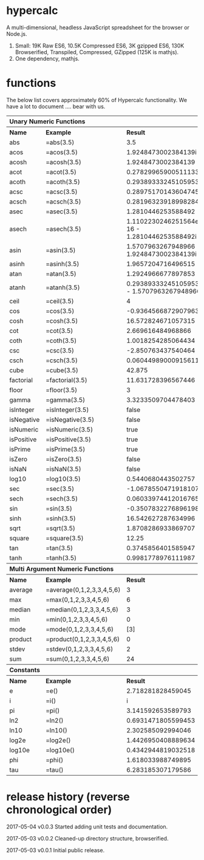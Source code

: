 # hypercalc

A multi-dimensional, headless JavaScript spreadsheet for the browser or Node.js.

1. Small: 19K Raw ES6, 10.5K Compressed ES6, 3K gzipped ES6, 130K Browserified, Transpiled, Compressed, GZipped (125K is mathjs).
2. One dependency, mathjs.

# functions

The below list covers approximately 60% of Hypercalc functionality. We have a lot to document .... bear with us.

<table>

 <tr><th colspan='3' align='left'>Unary Numeric Functions</th></tr><tr><th align='left'>Name</th><th align='left'>Example</th><th align='left'>Result</th></tr>
    <tr><td>abs</td><td>=abs(3.5)</td><td>3.5</td></tr>
    <tr><td>acos</td><td>=acos(3.5)</td><td>1.9248473002384139i</td></tr>
    <tr><td>acosh</td><td>=acosh(3.5)</td><td>1.9248473002384139</td></tr>
    <tr><td>acot</td><td>=acot(3.5)</td><td>0.27829965900511133</td></tr>
    <tr><td>acoth</td><td>=acoth(3.5)</td><td>0.29389333245105953</td></tr>
    <tr><td>acsc</td><td>=acsc(3.5)</td><td>0.28975170143604745</td></tr>
    <tr><td>acsch</td><td>=acsch(3.5)</td><td>0.28196323918998284</td></tr>
    <tr><td>asec</td><td>=asec(3.5)</td><td>1.2810446253588492</td></tr>
    <tr><td>asech</td><td>=asech(3.5)</td><td>1.1102230246251564e-16 - 1.2810446253588492i</td></tr>
    <tr><td>asin</td><td>=asin(3.5)</td><td>1.5707963267948966 - 1.9248473002384139i</td></tr>
    <tr><td>asinh</td><td>=asinh(3.5)</td><td>1.9657204716496515</td></tr>
    <tr><td>atan</td><td>=atan(3.5)</td><td>1.2924966677897853</td></tr>
    <tr><td>atanh</td><td>=atanh(3.5)</td><td>0.29389333245105953 - 1.5707963267948966i</td></tr>
    <tr><td>ceil</td><td>=ceil(3.5)</td><td>4</td></tr>
    <tr><td>cos</td><td>=cos(3.5)</td><td>-0.9364566872907963</td></tr>
    <tr><td>cosh</td><td>=cosh(3.5)</td><td>16.572824671057315</td></tr>
    <tr><td>cot</td><td>=cot(3.5)</td><td>2.669616484968866</td></tr>
    <tr><td>coth</td><td>=coth(3.5)</td><td>1.0018254285064434</td></tr>
    <tr><td>csc</td><td>=csc(3.5)</td><td>-2.850763437540464</td></tr>
    <tr><td>csch</td><td>=csch(3.5)</td><td>0.06044989000915611</td></tr>
    <tr><td>cube</td><td>=cube(3.5)</td><td>42.875</td></tr>
    <tr><td>factorial</td><td>=factorial(3.5)</td><td>11.631728396567446</td></tr>
    <tr><td>floor</td><td>=floor(3.5)</td><td>3</td></tr>
    <tr><td>gamma</td><td>=gamma(3.5)</td><td>3.3233509704478403</td></tr>
    <tr><td>isInteger</td><td>=isInteger(3.5)</td><td>false</td></tr>
    <tr><td>isNegative</td><td>=isNegative(3.5)</td><td>false</td></tr>
    <tr><td>isNumeric</td><td>=isNumeric(3.5)</td><td>true</td></tr>
    <tr><td>isPositive</td><td>=isPositive(3.5)</td><td>true</td></tr>
    <tr><td>isPrime</td><td>=isPrime(3.5)</td><td>true</td></tr>
    <tr><td>isZero</td><td>=isZero(3.5)</td><td>false</td></tr>
    <tr><td>isNaN</td><td>=isNaN(3.5)</td><td>false</td></tr>
    <tr><td>log10</td><td>=log10(3.5)</td><td>0.5440680443502757</td></tr>
    <tr><td>sec</td><td>=sec(3.5)</td><td>-1.0678550471918107</td></tr>
    <tr><td>sech</td><td>=sech(3.5)</td><td>0.06033974412016765</td></tr>
    <tr><td>sin</td><td>=sin(3.5)</td><td>-0.35078322768961984</td></tr>
    <tr><td>sinh</td><td>=sinh(3.5)</td><td>16.542627287634996</td></tr>
    <tr><td>sqrt</td><td>=sqrt(3.5)</td><td>1.8708286933869707</td></tr>
    <tr><td>square</td><td>=square(3.5)</td><td>12.25</td></tr>
    <tr><td>tan</td><td>=tan(3.5)</td><td>0.3745856401585947</td></tr>
    <tr><td>tanh</td><td>=tanh(3.5)</td><td>0.9981778976111987</td></tr>

  <tr><th colspan='3' align='left'>Multi Argument Numeric Functions</th></tr><tr><th align='left'>Name</th><th align='left'>Example</th><th align='left'>Result</th></tr>
    <tr><td>average</td><td>=average(0,1,2,3,3,4,5,6)</td><td>3</td></tr>
    <tr><td>max</td><td>=max(0,1,2,3,3,4,5,6)</td><td>6</td></tr>
    <tr><td>median</td><td>=median(0,1,2,3,3,4,5,6)</td><td>3</td></tr>
    <tr><td>min</td><td>=min(0,1,2,3,3,4,5,6)</td><td>0</td></tr>
    <tr><td>mode</td><td>=mode(0,1,2,3,3,4,5,6)</td><td>[3]</td></tr>
    <tr><td>product</td><td>=product(0,1,2,3,3,4,5,6)</td><td>0</td></tr>
    <tr><td>stdev</td><td>=stdev(0,1,2,3,3,4,5,6)</td><td>2</td></tr>
    <tr><td>sum</td><td>=sum(0,1,2,3,3,4,5,6)</td><td>24</td></tr>

  <tr><th colspan='3' align='left'>Constants</th></tr><tr><th align='left'>Name</th><th align='left'>Example</th><th align='left'>Result</th></tr>
    <tr><td>e</td><td>=e()</td><td>2.718281828459045</td></tr>
    <tr><td>i</td><td>=i()</td><td>i</td></tr>
    <tr><td>pi</td><td>=pi()</td><td>3.141592653589793</td></tr>
    <tr><td>ln2</td><td>=ln2()</td><td>0.6931471805599453</td></tr>
    <tr><td>ln10</td><td>=ln10()</td><td>2.302585092994046</td></tr>
    <tr><td>log2e</td><td>=log2e()</td><td>1.4426950408889634</td></tr>
    <tr><td>log10e</td><td>=log10e()</td><td>0.4342944819032518</td></tr>
    <tr><td>phi</td><td>=phi()</td><td>1.618033988749895</td></tr>
    <tr><td>tau</td><td>=tau()</td><td>6.283185307179586</td></tr>
    
</table>

# release history (reverse chronological order)

2017-05-04 v0.0.3 Started adding unit tests and documentation.

2017-05-03 v0.0.2 Cleaned-up directory structure, browserified.

2017-05-03 v0.0.1 Initial public release.
